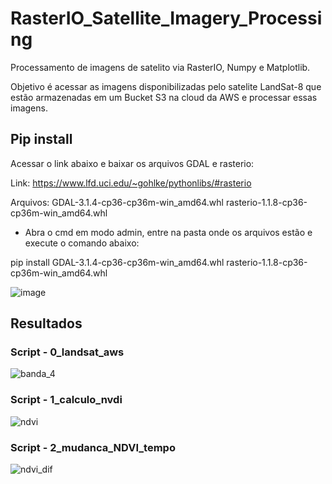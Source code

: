 # RasterIO_Satellite_Imagery_Processing
Processamento de imagens de satelito via RasterIO, Numpy e Matplotlib.

Objetivo é acessar as imagens disponibilizadas pelo satelite LandSat-8 que estão armazenadas em um Bucket S3 na cloud da AWS e processar essas imagens.


## Pip install
Acessar o link abaixo e baixar os arquivos GDAL e rasterio:

Link: https://www.lfd.uci.edu/~gohlke/pythonlibs/#rasterio

Arquivos:
GDAL-3.1.4-cp36-cp36m-win_amd64.whl
rasterio-1.1.8-cp36-cp36m-win_amd64.whl

- Abra o cmd em modo admin, entre na pasta onde os arquivos estão e execute o comando abaixo:

pip install GDAL-3.1.4-cp36-cp36m-win_amd64.whl rasterio-1.1.8-cp36-cp36m-win_amd64.whl

![image](https://user-images.githubusercontent.com/40063504/126878021-1bbcdde6-6e97-4342-b149-101d3a1f6c55.png)


## Resultados

### Script - 0_landsat_aws

![banda_4](https://user-images.githubusercontent.com/40063504/126877898-a64bdc79-1a20-45e3-a683-e0c3dade0f98.png)

### Script - 1_calculo_nvdi

![ndvi](https://user-images.githubusercontent.com/40063504/126877899-01192e7e-4863-4083-99f2-824c9d904f14.png)

### Script - 2_mudanca_NDVI_tempo

![ndvi_dif](https://user-images.githubusercontent.com/40063504/126877904-8183e326-f689-42e6-b6d0-16f090850f8a.png)
